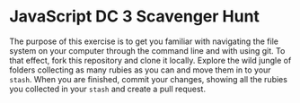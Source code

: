 # JavaScript DC 3 Scavenger Hunt
The purpose of this exercise is to get you familiar with navigating the file system on your computer through the command line and with using git. To that effect, fork this repository and clone it locally. Explore the wild jungle of folders collecting as many rubies as you can and move them in to your `stash`. When you are finished, commit your changes, showing all the rubies you collected in your `stash` and create a pull request.

